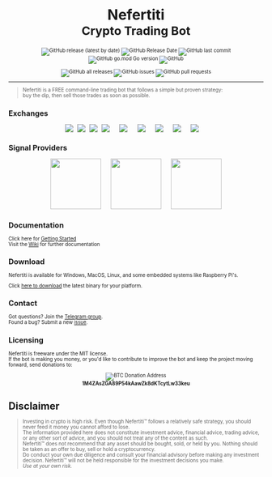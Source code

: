 <h1 align="center">Nefertiti <br>
  <small>Crypto Trading Bot<small>
</h1>

<p align="center">
  <img alt="GitHub release (latest by date)" src="https://img.shields.io/github/v/release/svanas/nefertiti">
  <img alt="GitHub Release Date" src="https://img.shields.io/github/release-date/svanas/nefertiti">
  <img alt="GitHub last commit" src="https://img.shields.io/github/last-commit/svanas/nefertiti">
  <img alt="GitHub go.mod Go version" src="https://img.shields.io/github/go-mod/go-version/svanas/nefertiti">
  <img alt="GitHub" src="https://img.shields.io/github/license/svanas/nefertiti">
</p>
<p align="center">  
  <img alt="GitHub all releases" src="https://img.shields.io/github/downloads/svanas/nefertiti/total">
  <img alt="GitHub issues" src="https://img.shields.io/github/issues-raw/svanas/nefertiti">
  <img alt="GitHub pull requests" src="https://img.shields.io/github/issues-pr/svanas/nefertiti">
</p>

---
> Nefertiti is a FREE command-line trading bot that follows a simple but proven strategy:  
buy the dip, then sell those trades as soon as possible.

## Exchanges
<p align="center">
<a href="https://www.bitstamp.net/ref/QWE1MDzZoyPWZNyU/"><img src="https://nefertiti-tradebot.com/wp-content/uploads/2019/12/bitstamp-logo.png"></a> &nbsp;
<a href="https://bittrex.com/Account/Register?referralCode=CIC-YDN-5DX"><img src="https://nefertiti-tradebot.com/wp-content/uploads/2019/12/bittrex_logo-1.png"></a> &nbsp;
<a href="https://hitbtc.com/?ref_id=5aad6226b7072"><img src="hhttps://nefertiti-tradebot.com/wp-content/uploads/2019/12/hitbtc-logo.png"></a> &nbsp;
<a href="https://pro.coinbase.com/"><img src="https://nefertiti-tradebot.com/wp-content/uploads/2019/12/gdax_logo.png"></a> &nbsp; &nbsp; &nbsp;
<a href="https://www.binance.com/en/register?ref=UME24R7B"><img src="https://nefertiti-tradebot.com/wp-content/uploads/2019/12/binance_logo.png"></a> &nbsp; &nbsp; &nbsp;
<a href="https://www.kucoin.com/?rcode=KJ6stw"><img src="https://nefertiti-tradebot.com/wp-content/uploads/2019/12/KuCoin-logo-1.png"></a> &nbsp; &nbsp; &nbsp;
<a href="https://crypto.com/exch/rf3v8ucd4k"><img src="https://nefertiti-tradebot.com/wp-content/uploads/2020/09/crypto-com-review.png"></a> &nbsp; &nbsp; &nbsp;
<a href="https://bit.ly/3orINEF"><img src="https://nefertiti-tradebot.com/wp-content/uploads/2021/12/WOO_X_Additional_L.png"></a> &nbsp; &nbsp; &nbsp;
<a href="https://www.huobi.com/en-us/topic/double-reward/?invite_code=8ab23"><img src="https://nefertiti-tradebot.com/wp-content/uploads/2022/01/standard.png"></a> &nbsp; &nbsp; &nbsp;
</p>

## Signal Providers
<p align="center">
<a href="https://www.mininghamster.com/referral/azr8N29xml4dq4GpbzxTNuB3DZpfCxzA"><img src="https://nefertiti-tradebot.com/wp-content/uploads/2018/04/mininghamster.jpg" width="100"></a> &nbsp;  &nbsp;  &nbsp;
<a href="https://premium.cryptoqualitysignals.com/register/WYn"><img src="https://nefertiti-tradebot.com/wp-content/uploads/2019/01/1_Sa5hV8OSo2Kgsv7hq3OACw.jpeg" width="100"></a> &nbsp;  &nbsp;  &nbsp;
<a href="https://altrady.com/?a=nefertiti"><img src="https://nefertiti-tradebot.com/wp-content/uploads/2019/02/icon-1024x1024-300x300.png" width="100"></a>
</p>    
    
## Documentation
Click here for [Getting Started](https://github.com/svanas/nefertiti/wiki/Getting-Started)<br>
Visit the [Wiki](https://github.com/svanas/nefertiti/wiki) for further documentation

## Download
Nefertiti is available for Windows, MacOS, Linux, and some embedded systems like Raspberry Pi's.

Click [here to download](https://github.com/svanas/nefertiti/releases/latest) the latest binary for your platform.

## Contact
Got questions? Join the [Telegram group](https://t.me/nefertititradebot).<br>
Found a bug? Submit a new [issue](https://github.com/svanas/nefertiti/issues/new).

## Licensing
Nefertiti is freeware under the MIT license.<br>
If the bot is making you money, or you'd like to contribute to improve the bot and keep the project moving forward, send donations to:

<p align="center">
<img alt="BTC Donation Address" src="https://miro.medium.com/max/372/1*bt_coHRazrctbP4vT4NbKQ.png" /><br>
<strong>1M4ZAsZGA89P54kAawZk8dKTcytLw33keu</strong>
</p>

# Disclaimer

> Investing in crypto is high risk. Even though Nefertiti™ follows a relatively safe strategy, you should never feed it money you cannot afford to lose.  
    The information provided here does not constitute investment advice, financial advice, trading advice, or any other sort of advice, and you should not treat any of the content as such.  
    Nefertiti™ does not recommend that any asset should be bought, sold, or held by you. Nothing should be taken as an offer to buy, sell or hold a cryptocurrency.  
    Do conduct your own due diligence and consult your financial advisory before making any investment decision. Nefertiti™ will not be held responsible for the investment decisions you make.  
    *Use at your own risk.*
